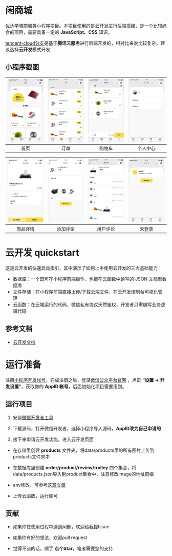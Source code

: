 # 闲商城

优达学城商城类小程序项目。本项目使用的是云开发进行后端搭建，是一个比较综合的项目，需要具备一定的 **JavaScript、CSS** 知识。

[tencent-cloud分支](https://github.com/fujianlian/mall/tree/tencent-cloud)是基于**腾讯云服务**进行后端开发的，相对比来说比较复杂，建议选择**云开发**模式开发

## 小程序截图 
 
![1](./data/screenshot/screenshot1.png) | ![2](./data/screenshot/screenshot2.png) | ![3](./data/screenshot/screenshot3.png) | ![4](./data/screenshot/screenshot4.png) | 
| :--: | :--: | :--: | :--: | 
| 首页 | 订单 | 购物车 | 个人中心 | 
 
![1](./data/screenshot/screenshot5.png) | ![2](./data/screenshot/screenshot6.png) | ![3](./data/screenshot/screenshot7.png) | ![4](./data/screenshot/screenshot8.png) | 
| :--: | :--: | :--: | :--: | 
| 商品详情 | 添加评论 | 用户评论 | 未登录 |

# 云开发 quickstart 

这是云开发的快速启动指引，其中演示了如何上手使用云开发的三大基础能力： 
 
- 数据库：一个既可在小程序前端操作，也能在云函数中读写的 JSON 文档型数据库 
- 文件存储：在小程序前端直接上传/下载云端文件，在云开发控制台可视化管理 
- 云函数：在云端运行的代码，微信私有协议天然鉴权，开发者只需编写业务逻辑代码 

## 参考文档 
 
- [云开发文档](https://developers.weixin.qq.com/miniprogram/dev/wxcloud/basis/getting-started.html) 

# 运行准备

注册[小程序开发帐号](https://mp.weixin.qq.com/cgi-bin/registermidpage?action=index)，完成注册之后，登录[微信公众平台官网](https://mp.weixin.qq.com/) ，点击 **“设置 -> 开发设置”**，获取你的 **AppID 帐号**，后面初始化项目需要用到。

## 运行项目

1. 安装[微信开发者工具](https://developers.weixin.qq.com/miniprogram/dev/devtools/download.html)

2. 下载源码，打开微信开发者，选择小程序导入源码，**AppID改为自己申请的**

3. 接下来申请云开发功能，进入云开发页面

* 在存储里创建 **products** 文件夹，将data/products里的所有图片上传到products文件夹中

* 在数据库里创建 **order/product/review/trolley** 四个集合，将data/products.json导入到product集合中，注意修改image的地址前缀

* env修改，可参考[这篇文章](https://blog.csdn.net/Sprintf_HelloWorld/article/details/86746684)

* 上传云函数，运行即可

## 贡献

* 如果你在使用过程中遇到问题，欢迎给我提Issue

* 如果你有好的想法，欢迎pull request

* 觉得不错的话，顺手 **点个Star**，笔者需要您的支持

